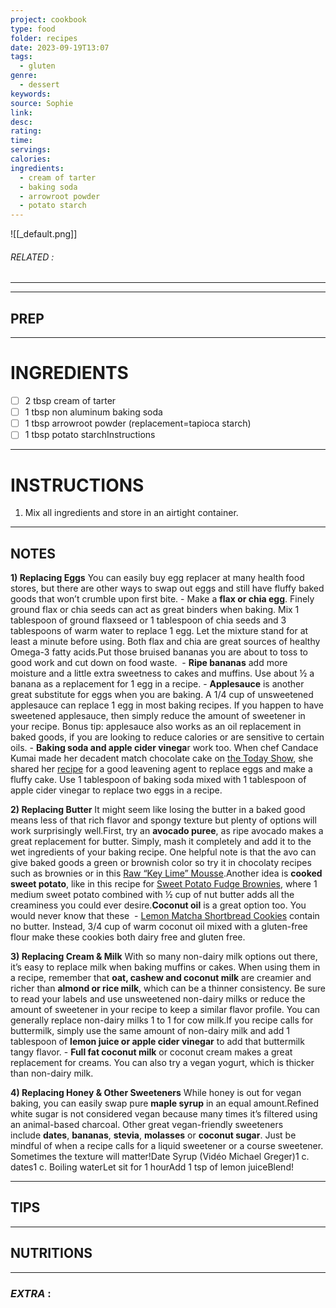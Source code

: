 ```yaml
---
project: cookbook
type: food
folder: recipes
date: 2023-09-19T13:07
tags:
  - gluten
genre:
  - dessert
keywords: 
source: Sophie
link: 
desc: 
rating: 
time: 
servings: 
calories: 
ingredients:
  - cream of tarter
  - baking soda
  - arrowroot powder
  - potato starch
---
```


![[_default.png]]
###### *RELATED* : 
---


---
## PREP



---
# INGREDIENTS

- [ ] 2 tbsp cream of tarter
- [ ] 1 tbsp non aluminum baking soda
- [ ] 1 tbsp arrowroot powder (replacement=tapioca starch)
- [ ] 1 tbsp potato starchInstructions

---
# INSTRUCTIONS

1.  Mix all ingredients and store in an airtight container.

---
## NOTES

 **1) Replacing Eggs**
	 You can easily buy egg replacer at many health food stores, but there are other ways to swap out eggs and still have fluffy baked goods that won’t crumble upon first bite.
		- Make a **flax or chia egg**. Finely ground flax or chia seeds can act as great binders when baking. Mix 1 tablespoon of ground flaxseed or 1 tablespoon of chia seeds and 3 tablespoons of warm water to replace 1 egg. Let the mixture stand for at least a minute before using. Both flax and chia are great sources of healthy Omega-3 fatty acids.Put those bruised bananas you are about to toss to good work and cut down on food waste. 
		 - **Ripe bananas** add more moisture and a little extra sweetness to cakes and muffins. Use about ½ a banana as a replacement for 1 egg in a recipe.
		 - **Applesauce** is another great substitute for eggs when you are baking. A 1/4 cup of unsweetened applesauce can replace 1 egg in most baking recipes. If you happen to have sweetened applesauce, then simply reduce the amount of sweetener in your recipe. Bonus tip: applesauce also works as an oil replacement in baked goods, if you are looking to reduce calories or are sensitive to certain oils.
		 - **Baking soda and apple cider vinega**r work too. When chef Candace Kumai made her decadent match chocolate cake on [the Today Show](https://www.youtube.com/watch?v=pVAHWwFk0uk), she shared her [recipe](https://www.today.com/recipes/vegan-matcha-dark-chocolate-cake-recipe-t135210) for a good leavening agent to replace eggs and make a fluffy cake. Use 1 tablespoon of baking soda mixed with 1 tablespoon of apple cider vinegar to replace two eggs in a recipe.

 **2) Replacing Butter**
	 It might seem like losing the butter in a baked good means less of that rich flavor and spongy texture but plenty of options will work surprisingly well.First, try an **avocado puree**, as ripe avocado makes a great replacement for butter. Simply, mash it completely and add it to the wet ingredients of your baking recipe. One helpful note is that the avo can give baked goods a green or brownish color so try it in chocolaty recipes such as brownies or in this [Raw “Key Lime” Mousse](https://www.rebootwithjoe.com/raw-key-lime-mousse-recipe).Another idea is **cooked sweet potato**, like in this recipe for [Sweet Potato Fudge Brownies](https://www.rebootwithjoe.com/sweet-potato-fudge-brownies-seriously-delicious), where 1 medium sweet potato combined with ½ cup of nut butter adds all the creaminess you could ever desire.**Coconut oil** is a great option too. You would never know that these 
		 - [Lemon Matcha Shortbread Cookies](https://www.rebootwithjoe.com/lemon-matcha-shortbread-cookies-recipe) contain no butter. Instead, 3/4 cup of warm coconut oil mixed with a gluten-free flour make these cookies both dairy free and gluten free.

 **3) Replacing Cream & Milk**
	 With so many non-dairy milk options out there, it’s easy to replace milk when baking muffins or cakes. When using them in a recipe, remember that **oat, cashew and coconut milk** are creamier and richer than **almond or rice milk**, which can be a thinner consistency. Be sure to read your labels and use unsweetened non-dairy milks or reduce the amount of sweetener in your recipe to keep a similar flavor profile. You can generally replace non-dairy milks 1 to 1 for cow milk.If you recipe calls for buttermilk, simply use the same amount of non-dairy milk and add 1 tablespoon of **lemon juice or apple cider vinegar** to add that buttermilk tangy flavor.
		 - **Full fat coconut milk** or coconut cream makes a great replacement for creams. You can also try a vegan yogurt, which is thicker than non-dairy milk.

 **4) Replacing Honey & Other Sweeteners**
	 While honey is out for vegan baking, you can easily swap pure **maple syrup** in an equal amount.Refined white sugar is not considered vegan because many times it’s filtered using an animal-based charcoal. Other great vegan-friendly sweeteners include **dates**, **bananas**, **stevia**, **molasses** or **coconut sugar**. Just be mindful of when a recipe calls for a liquid sweetener or a course sweetener. Sometimes the texture will matter!Date Syrup (Vidéo Michael Greger)1 c. dates1 c. Boiling waterLet sit for 1 hourAdd 1 tsp of lemon juiceBlend!

---
## TIPS



---
## NUTRITIONS



---
### *EXTRA* :



